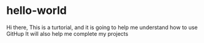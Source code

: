 # hello-world
Hi there,
This is a turtorial, and it is going to help me understand how to use GitHup
It will also help me complete my projects
